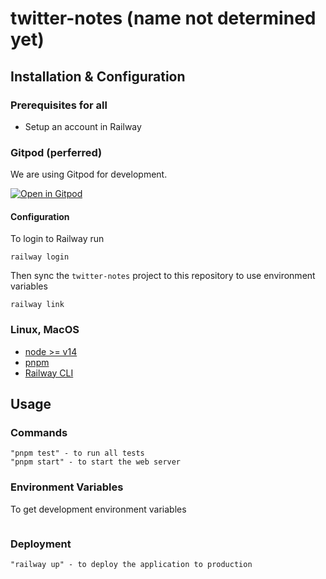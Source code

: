 # twitter-notes (name not determined yet)

## Installation & Configuration

### Prerequisites for all

- Setup an account in Railway

### Gitpod (perferred)

We are using Gitpod for development.

[![Open in Gitpod](https://gitpod.io/button/open-in-gitpod.svg)](https://gitpod.io/#https://github.com/fawaz-alesayi/twitter-notes)

#### Configuration

To login to Railway run

```
railway login
```

Then sync the `twitter-notes` project to this repository to use environment variables

```
railway link
```

### Linux, MacOS

- [node >= v14](https://nodejs.org/en/download/)
- [pnpm](https://pnpm.io/installation)
- [Railway CLI](https://docs.railway.app/cli/installation)

## Usage

### Commands

```
"pnpm test" - to run all tests
"pnpm start" - to start the web server
```

### Environment Variables

To get development environment variables

```

```

### Deployment

```
"railway up" - to deploy the application to production
```
